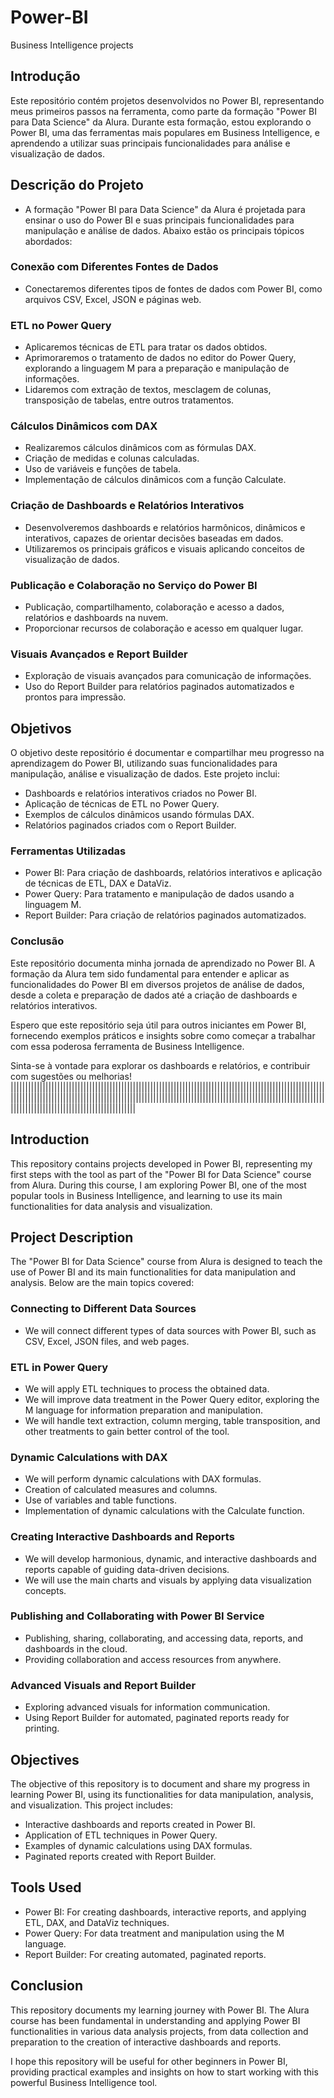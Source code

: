 # Power-BI
Business Intelligence projects

## Introdução
Este repositório contém projetos desenvolvidos no Power BI, representando meus primeiros passos na ferramenta, como parte da formação "Power BI para Data Science" da Alura. Durante esta formação, estou explorando o Power BI, uma das ferramentas mais populares em Business Intelligence, e aprendendo a utilizar suas principais funcionalidades para análise e visualização de dados.

## Descrição do Projeto
* A formação "Power BI para Data Science" da Alura é projetada para ensinar o uso do Power BI e suas principais funcionalidades para manipulação e análise de dados. Abaixo estão os principais tópicos abordados:

### Conexão com Diferentes Fontes de Dados

* Conectaremos diferentes tipos de fontes de dados com Power BI, como arquivos CSV, Excel, JSON e páginas web.

### ETL no Power Query

* Aplicaremos técnicas de ETL para tratar os dados obtidos.
* Aprimoraremos o tratamento de dados no editor do Power Query, explorando a linguagem M para a preparação e manipulação de informações.
* Lidaremos com extração de textos, mesclagem de colunas, transposição de tabelas, entre outros tratamentos.
  
###  Cálculos Dinâmicos com DAX

* Realizaremos cálculos dinâmicos com as fórmulas DAX.
* Criação de medidas e colunas calculadas.
* Uso de variáveis e funções de tabela.
* Implementação de cálculos dinâmicos com a função Calculate.

### Criação de Dashboards e Relatórios Interativos

* Desenvolveremos dashboards e relatórios harmônicos, dinâmicos e interativos, capazes de orientar decisões baseadas em dados.
* Utilizaremos os principais gráficos e visuais aplicando conceitos de visualização de dados.

### Publicação e Colaboração no Serviço do Power BI

* Publicação, compartilhamento, colaboração e acesso a dados, relatórios e dashboards na nuvem.
* Proporcionar recursos de colaboração e acesso em qualquer lugar.

### Visuais Avançados e Report Builder

* Exploração de visuais avançados para comunicação de informações.
* Uso do Report Builder para relatórios paginados automatizados e prontos para impressão.


## Objetivos
O objetivo deste repositório é documentar e compartilhar meu progresso na aprendizagem do Power BI, utilizando suas funcionalidades para manipulação, análise e visualização de dados. Este projeto inclui:

* Dashboards e relatórios interativos criados no Power BI.
* Aplicação de técnicas de ETL no Power Query.
* Exemplos de cálculos dinâmicos usando fórmulas DAX.
* Relatórios paginados criados com o Report Builder.

### Ferramentas Utilizadas
* Power BI: Para criação de dashboards, relatórios interativos e aplicação de técnicas de ETL, DAX e DataViz.
* Power Query: Para tratamento e manipulação de dados usando a linguagem M.
* Report Builder: Para criação de relatórios paginados automatizados.

### Conclusão
Este repositório documenta minha jornada de aprendizado no Power BI. A formação da Alura tem sido fundamental para entender e aplicar as funcionalidades do Power BI em diversos projetos de análise de dados, desde a coleta e preparação de dados até a criação de dashboards e relatórios interativos.

Espero que este repositório seja útil para outros iniciantes em Power BI, fornecendo exemplos práticos e insights sobre como começar a trabalhar com essa poderosa ferramenta de Business Intelligence.

Sinta-se à vontade para explorar os dashboards e relatórios, e contribuir com sugestões ou melhorias!
|||||||||||||||||||||||||||||||||||||||||||||||||||||||||||||||||||||||||||||||||||||||||||||||||||||||||||||||||||||||||||||||||||||||||||||||||||||||||||||||||||||||||||||||||||||||||||||||||||||||||||||||||||||||||||||||||||||||||||||||||||||||||||||||||||

## Introduction
This repository contains projects developed in Power BI, representing my first steps with the tool as part of the "Power BI for Data Science" course from Alura. During this course, I am exploring Power BI, one of the most popular tools in Business Intelligence, and learning to use its main functionalities for data analysis and visualization.

## Project Description
The "Power BI for Data Science" course from Alura is designed to teach the use of Power BI and its main functionalities for data manipulation and analysis. Below are the main topics covered:

### Connecting to Different Data Sources

* We will connect different types of data sources with Power BI, such as CSV, Excel, JSON files, and web pages.

### ETL in Power Query

* We will apply ETL techniques to process the obtained data.
* We will improve data treatment in the Power Query editor, exploring the M language for information preparation and manipulation.
* We will handle text extraction, column merging, table transposition, and other treatments to gain better control of the tool.


### Dynamic Calculations with DAX

* We will perform dynamic calculations with DAX formulas.
* Creation of calculated measures and columns.
* Use of variables and table functions.
* Implementation of dynamic calculations with the Calculate function.


### Creating Interactive Dashboards and Reports

* We will develop harmonious, dynamic, and interactive dashboards and reports capable of guiding data-driven decisions.
* We will use the main charts and visuals by applying data visualization concepts.


### Publishing and Collaborating with Power BI Service

* Publishing, sharing, collaborating, and accessing data, reports, and dashboards in the cloud.
* Providing collaboration and access resources from anywhere.


### Advanced Visuals and Report Builder

* Exploring advanced visuals for information communication.
* Using Report Builder for automated, paginated reports ready for printing.


## Objectives
The objective of this repository is to document and share my progress in learning Power BI, using its functionalities for data manipulation, analysis, and visualization. This project includes:

* Interactive dashboards and reports created in Power BI.
* Application of ETL techniques in Power Query.
* Examples of dynamic calculations using DAX formulas.
* Paginated reports created with Report Builder.

## Tools Used
* Power BI: For creating dashboards, interactive reports, and applying ETL, DAX, and DataViz techniques.
* Power Query: For data treatment and manipulation using the M language.
* Report Builder: For creating automated, paginated reports.


## Conclusion
This repository documents my learning journey with Power BI. The Alura course has been fundamental in understanding and applying Power BI functionalities in various data analysis projects, from data collection and preparation to the creation of interactive dashboards and reports.

I hope this repository will be useful for other beginners in Power BI, providing practical examples and insights on how to start working with this powerful Business Intelligence tool.
